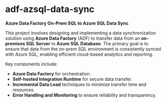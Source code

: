 # adf-azsql-data-sync

**Azure Data Factory On-Prem SQL to Azure SQL Data Sync**

This project involves designing and implementing a data synchronization solution using **Azure Data Factory** (ADF) to transfer data from an **on-premises SQL Server** to **Azure SQL Database**. The primary goal is to ensure that data from the on-prem SQL environment is consistently synced with Azure SQL, enabling efficient cloud-based analytics and reporting. 

Key components include:
- **Azure Data Factory** for orchestration.
- **Self-hosted Integration Runtime** for secure data transfer.
- **Incremental Data Load** techniques to minimize transfer time and resources.
- **Error Handling and Monitoring** to ensure reliability and transparency.

